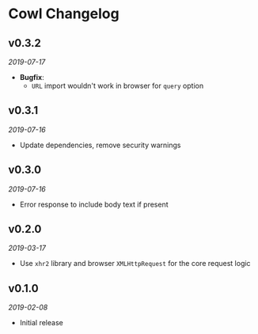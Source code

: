 # Cowl Changelog

## v0.3.2
_2019-07-17_

 * **Bugfix**:
   * `URL` import wouldn't work in browser for `query` option

## v0.3.1
_2019-07-16_

 * Update dependencies, remove security warnings

## v0.3.0
_2019-07-16_

 * Error response to include body text if present

## v0.2.0
_2019-03-17_

 * Use `xhr2` library and browser `XMLHttpRequest` for the core request logic

## v0.1.0
_2019-02-08_

 * Initial release
